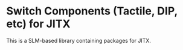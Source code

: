 # Switch Components (Tactile, DIP, etc) for JITX

This is a SLM-based library containing packages for JITX.
